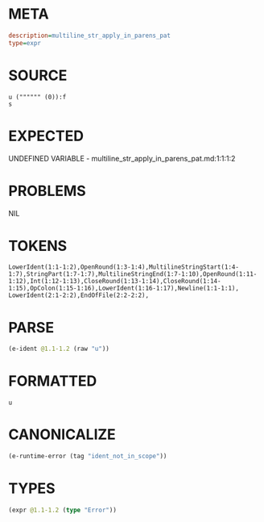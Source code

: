 # META
~~~ini
description=multiline_str_apply_in_parens_pat
type=expr
~~~
# SOURCE
~~~roc
u ("""""" (0)):f
s
~~~
# EXPECTED
UNDEFINED VARIABLE - multiline_str_apply_in_parens_pat.md:1:1:1:2
# PROBLEMS
NIL
# TOKENS
~~~zig
LowerIdent(1:1-1:2),OpenRound(1:3-1:4),MultilineStringStart(1:4-1:7),StringPart(1:7-1:7),MultilineStringEnd(1:7-1:10),OpenRound(1:11-1:12),Int(1:12-1:13),CloseRound(1:13-1:14),CloseRound(1:14-1:15),OpColon(1:15-1:16),LowerIdent(1:16-1:17),Newline(1:1-1:1),
LowerIdent(2:1-2:2),EndOfFile(2:2-2:2),
~~~
# PARSE
~~~clojure
(e-ident @1.1-1.2 (raw "u"))
~~~
# FORMATTED
~~~roc
u
~~~
# CANONICALIZE
~~~clojure
(e-runtime-error (tag "ident_not_in_scope"))
~~~
# TYPES
~~~clojure
(expr @1.1-1.2 (type "Error"))
~~~
